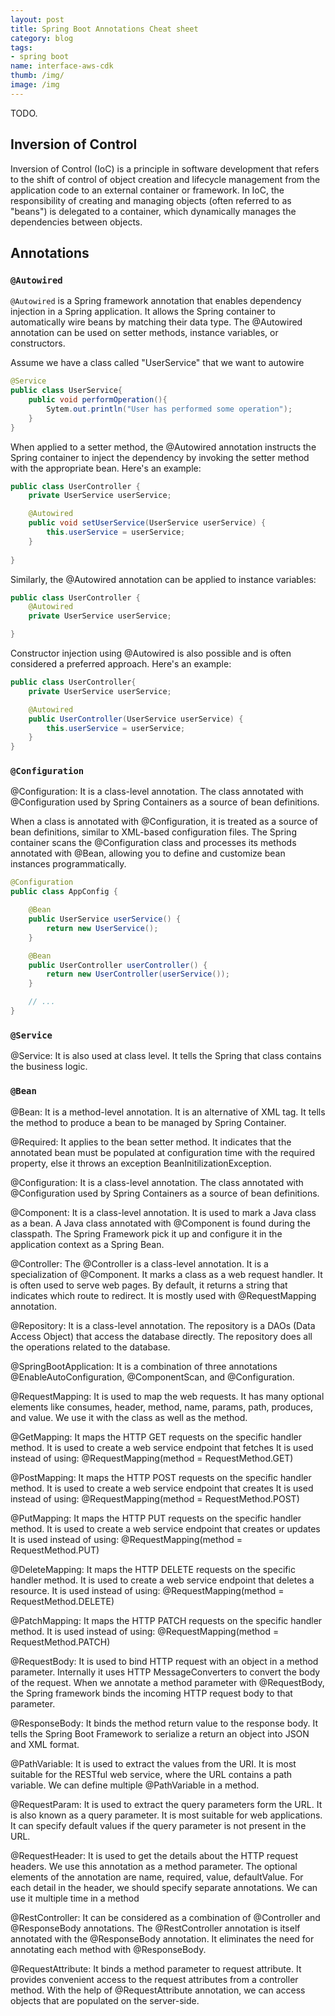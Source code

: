 ```yaml
---
layout: post
title: Spring Boot Annotations Cheat sheet
category: blog
tags:
- spring boot
name: interface-aws-cdk
thumb: /img/
image: /img
---
```


TODO.<!-- truncate_here -->

## Inversion of Control

Inversion of Control (IoC) is a principle in software development that refers to the shift of control of object creation and lifecycle management from the application code to an external container or framework. In IoC, the responsibility of creating and managing objects (often referred to as "beans") is delegated to a container, which dynamically manages the dependencies between objects.

## Annotations

### `@Autowired`

`@Autowired` is a Spring framework annotation that enables dependency injection in a Spring application. It allows the Spring container to automatically wire beans by matching their data type. The @Autowired annotation can be used on setter methods, instance variables, or constructors.


Assume we have a class called "UserService" that we want to autowire

```java
@Service
public class UserService{
    public void performOperation(){
        Sytem.out.println("User has performed some operation");
    }
}
```
When applied to a setter method, the @Autowired annotation instructs the Spring container to inject the dependency by invoking the setter method with the appropriate bean. Here's an example:

```java
public class UserController {
    private UserService userService;

    @Autowired
    public void setUserService(UserService userService) {
        this.userService = userService;
    }
    
}

```

Similarly, the @Autowired annotation can be applied to instance variables:


```java
public class UserController {
    @Autowired
    private UserService userService;

}

```

Constructor injection using @Autowired is also possible and is often considered a preferred approach. Here's an example:


```java
public class UserController{
    private UserService userService;

    @Autowired
    public UserController(UserService userService) {
        this.userService = userService;
    }
}
```
### `@Configuration`

@Configuration: It is a class-level annotation. The class annotated with @Configuration used by Spring Containers as a source of bean definitions.

When a class is annotated with @Configuration, it is treated as a source of bean definitions, similar to XML-based configuration files. The Spring container scans the @Configuration class and processes its methods annotated with @Bean, allowing you to define and customize bean instances programmatically.

```java
@Configuration
public class AppConfig {

    @Bean
    public UserService userService() {
        return new UserService();
    }

    @Bean
    public UserController userController() {
        return new UserController(userService());
    }

    // ...
}
````

### `@Service`

@Service: It is also used at class level. It tells the Spring that class contains the business logic.

### `@Bean`

@Bean: It is a method-level annotation. It is an alternative of XML tag. It tells the method to produce a bean to be managed by Spring Container.



@Required: It applies to the bean setter method. It indicates that the annotated bean must be populated at configuration time with the required property, else it throws an exception BeanInitilizationException.


@Configuration: It is a class-level annotation. The class annotated with @Configuration used by Spring Containers as a source of bean definitions.


@Component: It is a class-level annotation. It is used to mark a Java class as a bean. A Java class annotated with @Component is found during the classpath. The Spring Framework pick it up and configure it in the application context as a Spring Bean.

@Controller: The @Controller is a class-level annotation. It is a specialization of @Component. It marks a class as a web request handler. It is often used to serve web pages. By default, it returns a string that indicates which route to redirect. It is mostly used with @RequestMapping annotation.

@Repository: It is a class-level annotation. The repository is a DAOs (Data Access Object) that access the database directly. The repository does all the operations related to the database.

@SpringBootApplication: It is a combination of three annotations @EnableAutoConfiguration, @ComponentScan, and @Configuration.

@RequestMapping: It is used to map the web requests. It has many optional elements like consumes, header, method, name, params, path, produces, and value. We use it with the class as well as the method.

@GetMapping: It maps the HTTP GET requests on the specific handler method. It is used to create a web service endpoint that fetches It is used instead of using: @RequestMapping(method = RequestMethod.GET)

@PostMapping: It maps the HTTP POST requests on the specific handler method. It is used to create a web service endpoint that creates It is used instead of using: @RequestMapping(method = RequestMethod.POST)

@PutMapping: It maps the HTTP PUT requests on the specific handler method. It is used to create a web service endpoint that creates or updates It is used instead of using: @RequestMapping(method = RequestMethod.PUT)

@DeleteMapping: It maps the HTTP DELETE requests on the specific handler method. It is used to create a web service endpoint that deletes a resource. It is used instead of using: @RequestMapping(method = RequestMethod.DELETE)

@PatchMapping: It maps the HTTP PATCH requests on the specific handler method. It is used instead of using: @RequestMapping(method = RequestMethod.PATCH)

@RequestBody: It is used to bind HTTP request with an object in a method parameter. Internally it uses HTTP MessageConverters to convert the body of the request. When we annotate a method parameter with @RequestBody, the Spring framework binds the incoming HTTP request body to that parameter.

@ResponseBody: It binds the method return value to the response body. It tells the Spring Boot Framework to serialize a return an object into JSON and XML format.

@PathVariable: It is used to extract the values from the URI. It is most suitable for the RESTful web service, where the URL contains a path variable. We can define multiple @PathVariable in a method.

@RequestParam: It is used to extract the query parameters form the URL. It is also known as a query parameter. It is most suitable for web applications. It can specify default values if the query parameter is not present in the URL.

@RequestHeader: It is used to get the details about the HTTP request headers. We use this annotation as a method parameter. The optional elements of the annotation are name, required, value, defaultValue. For each detail in the header, we should specify separate annotations. We can use it multiple time in a method

@RestController: It can be considered as a combination of @Controller and @ResponseBody annotations. The @RestController annotation is itself annotated with the @ResponseBody annotation. It eliminates the need for annotating each method with @ResponseBody.

@RequestAttribute: It binds a method parameter to request attribute. It provides convenient access to the request attributes from a controller method. With the help of @RequestAttribute annotation, we can access objects that are populated on the server-side.
